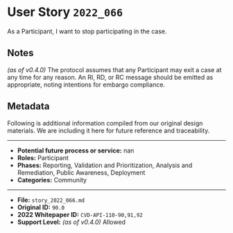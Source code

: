 
# User Story `2022_066` #

<!-- story-start -->As a Participant, I want to stop participating in the case.<!-- story-end -->

## Notes ##

*(as of v0.4.0)*
The protocol assumes that any Participant may exit a case at any time for any reason. An RI, RD, or RC message should be emitted as appropriate, noting intentions for embargo compliance.

## Metadata ##

Following is additional information compiled from our original design materials.
We are including it here for future reference and traceability.

---

- **Potential future process or service:** nan
- **Roles:** Participant
- **Phases:** Reporting, Validation and Prioritization, Analysis and Remediation, Public Awareness, Deployment
- **Categories:** Community

---

- **File:** `story_2022_066.md`
- **Original ID:** `90.0`
- **2022 Whitepaper ID:** `CVD-API-110-90,91,92`
- **Support Level:** *(as of v0.4.0)* Allowed
